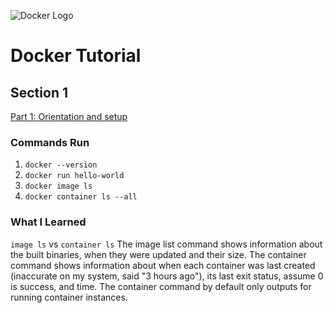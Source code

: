 ![Docker Logo](https://www.docker.com/blog/wp-content/uploads/2013/08/KuDr42X_ITXghJhSInDZekNEF0jLt3NeVxtRye3tqco.png)
# Docker Tutorial

## Section 1
[Part 1: Orientation and setup](https://docs.docker.com/get-started/)

### Commands Run
1. `docker --version`
2. `docker run hello-world`
3. `docker image ls`
4. `docker container ls --all`

### What I Learned
`image ls` vs `container ls`
    The image list command shows information about the built binaries, when they were updated and their size.
    The container command shows information about when each container was last created (inaccurate on my system, said "3 hours ago"), its last exit status, assume 0 is success, and time. 
    The container command by default only outputs for running container instances.    
